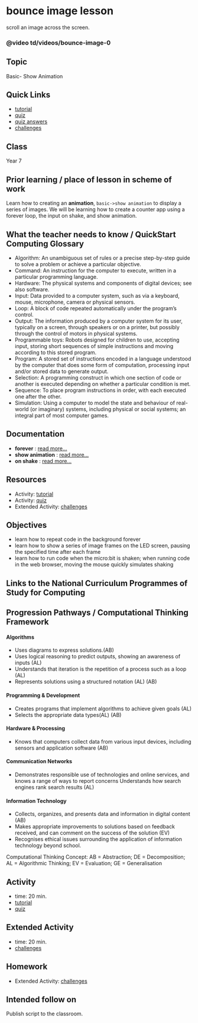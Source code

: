 # bounce image lesson

scroll an image across the screen.

### @video td/videos/bounce-image-0

## Topic

Basic- Show Animation

## Quick Links

* [tutorial](/lessons/bounce-image/tutorial)
* [quiz](/lessons/bounce-image/quiz)
* [quiz answers](/lessons/bounce-image/quiz-answers)
* [challenges](/lessons/bounce-image/challenges)

## Class

Year 7

## Prior learning / place of lesson in scheme of work

Learn how to creating an **animation**, `basic->show animation` to display a series of images. We will be learning how to create a counter app using a forever loop, the input on shake, and show animation.

## What the teacher needs to know / QuickStart Computing Glossary

* Algorithm: An unambiguous set of rules or a precise step-by-step guide to solve a problem or achieve a particular objective.
* Command: An instruction for the computer to execute, written in a particular programming language.
* Hardware: The physical systems and components of digital devices; see also software.
* Input: Data provided to a computer system, such as via a keyboard, mouse, microphone, camera or physical sensors.
* Loop: A block of code repeated automatically under the program’s control.
* Output: The information produced by a computer system for its user, typically on a screen, through speakers or on a printer, but possibly through the control of motors in physical systems.
* Programmable toys: Robots designed for children to use, accepting input, storing short sequences of simple instructions and moving according to this stored program.
* Program: A stored set of instructions encoded in a language understood by the computer that does some form of computation, processing input and/or stored data to generate output.
* Selection: A programming construct in which one section of code or another is executed depending on whether a particular condition is met.
* Sequence: To place program instructions in order, with each executed one after the other.
* Simulation: Using a computer to model the state and behaviour of real-world (or imaginary) systems, including physical or social systems; an integral part of most computer games.

## Documentation

* **forever** : [read more...](/reference/basic/forever)
* **show animation** : [read more...](/reference/basic/show-animation)
* **on shake** : [read more...](/reference/input/on-gesture)

## Resources

* Activity: [tutorial](/lessons/bounce-image/tutorial)
* Activity: [quiz](/lessons/bounce-image/quiz)
* Extended Activity: [challenges](/lessons/bounce-image/challenges)

## Objectives

* learn how to repeat code in the background forever
* learn how to show a series of image frames on the LED screen, pausing the specified time after each frame
* learn how to run code when the micro:bit is shaken; when running code in the web browser, moving the mouse quickly simulates shaking

## Links to the National Curriculum Programmes of Study for Computing

## Progression Pathways / Computational Thinking Framework

#### Algorithms

* Uses diagrams to express solutions.(AB)
*  Uses logical reasoning to predict  outputs, showing an awareness of inputs (AL)
* Understands that iteration is the repetition of a process such as a loop (AL)
* Represents solutions using a structured notation (AL) (AB)

#### Programming & Development

* Creates programs that implement algorithms to achieve given goals (AL)
* Selects the appropriate data types(AL) (AB)

#### Hardware & Processing

* Knows that computers collect data from various input devices, including sensors and application software (AB)

#### Communication Networks

* Demonstrates responsible use of technologies and online services, and knows a range of ways to report concerns Understands how search engines rank search results (AL)

#### Information Technology

* Collects, organizes, and presents data and information in digital content (AB)
* Makes appropriate improvements to solutions based on feedback received, and can comment on the success of the solution (EV)
* Recognises ethical issues surrounding the application of information technology beyond school.

Computational Thinking Concept: AB = Abstraction; DE = Decomposition; AL = Algorithmic Thinking; EV = Evaluation; GE = Generalisation

## Activity

* time: 20 min.
* [tutorial](/lessons/bounce-image/tutorial)
* [quiz](/lessons/bounce-image/quiz)

## Extended Activity

* time: 20 min.
* [challenges](/lessons/bounce-image/challenges)

## Homework

* Extended Activity: [challenges](/lessons/bounce-image/challenges)

## Intended follow on

Publish script to the classroom.


